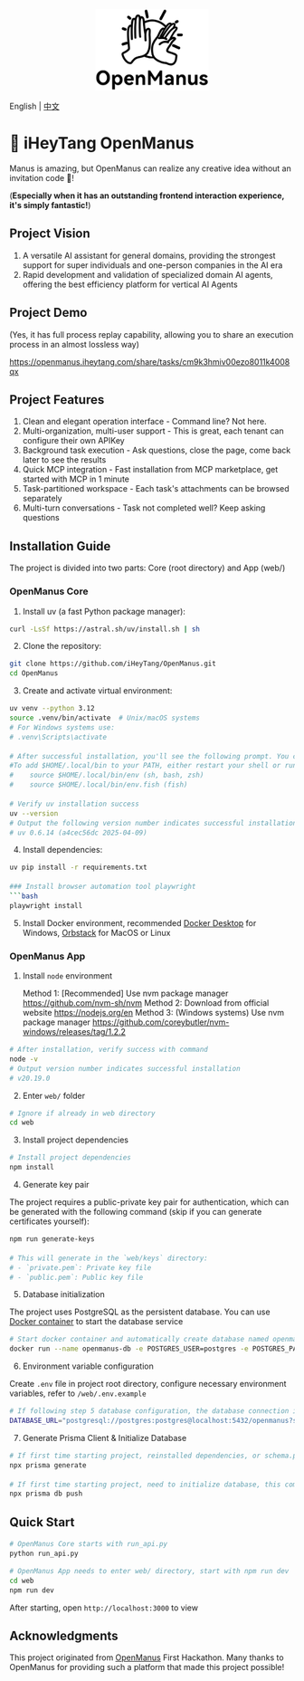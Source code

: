 <p align="center">
  <img src="assets/logo.jpg" width="200"/>
</p>

English | [中文](README.md)

# 🎉 iHeyTang OpenManus

Manus is amazing, but OpenManus can realize any creative idea without an invitation code 🛫!

(**Especially when it has an outstanding frontend interaction experience, it's simply fantastic!**)

## Project Vision

1. A versatile AI assistant for general domains, providing the strongest support for super individuals and one-person companies in the AI era
2. Rapid development and validation of specialized domain AI agents, offering the best efficiency platform for vertical AI Agents

## Project Demo

(Yes, it has full process replay capability, allowing you to share an execution process in an almost lossless way)

https://openmanus.iheytang.com/share/tasks/cm9k3hmiv00ezo8011k4008qx

## Project Features

1. Clean and elegant operation interface - Command line? Not here.
2. Multi-organization, multi-user support - This is great, each tenant can configure their own APIKey
3. Background task execution - Ask questions, close the page, come back later to see the results
4. Quick MCP integration - Fast installation from MCP marketplace, get started with MCP in 1 minute
5. Task-partitioned workspace - Each task's attachments can be browsed separately
6. Multi-turn conversations - Task not completed well? Keep asking questions

## Installation Guide

The project is divided into two parts: Core (root directory) and App (web/)

### OpenManus Core

1. Install uv (a fast Python package manager):

```bash
curl -LsSf https://astral.sh/uv/install.sh | sh
```

2. Clone the repository:

```bash
git clone https://github.com/iHeyTang/OpenManus.git
cd OpenManus
```

3. Create and activate virtual environment:

```bash
uv venv --python 3.12
source .venv/bin/activate  # Unix/macOS systems
# For Windows systems use:
# .venv\Scripts\activate

# After successful installation, you'll see the following prompt. You can either restart Terminal or follow these instructions:
#To add $HOME/.local/bin to your PATH, either restart your shell or run:
#    source $HOME/.local/bin/env (sh, bash, zsh)
#    source $HOME/.local/bin/env.fish (fish)

# Verify uv installation success
uv --version
# Output the following version number indicates successful installation
# uv 0.6.14 (a4cec56dc 2025-04-09)
```

4. Install dependencies:

````bash
uv pip install -r requirements.txt

### Install browser automation tool playwright
```bash
playwright install
````

5. Install Docker environment, recommended [Docker Desktop](https://www.docker.com/products/docker-desktop/) for Windows, [Orbstack](https://orbstack.dev/download) for MacOS or Linux

### OpenManus App

1. Install `node` environment

   Method 1: [Recommended] Use nvm package manager https://github.com/nvm-sh/nvm
   Method 2: Download from official website https://nodejs.org/en
   Method 3: (Windows systems) Use nvm package manager https://github.com/coreybutler/nvm-windows/releases/tag/1.2.2

```bash
# After installation, verify success with command
node -v
# Output version number indicates successful installation
# v20.19.0
```

2. Enter `web/` folder

```bash
# Ignore if already in web directory
cd web
```

3. Install project dependencies

```bash
# Install project dependencies
npm install
```

4. Generate key pair

The project requires a public-private key pair for authentication, which can be generated with the following command (skip if you can generate certificates yourself):

```bash
npm run generate-keys

# This will generate in the `web/keys` directory:
# - `private.pem`: Private key file
# - `public.pem`: Public key file
```

5. Database initialization

The project uses PostgreSQL as the persistent database. You can use [Docker container](https://hub.docker.com/_/postgres) to start the database service

```bash
# Start docker container and automatically create database named openmanus
docker run --name openmanus-db -e POSTGRES_USER=postgres -e POSTGRES_PASSWORD=postgres -e POSTGRES_DB=openmanus -d -p 5432:5432 postgres
```

6. Environment variable configuration

Create `.env` file in project root directory, configure necessary environment variables, refer to `/web/.env.example`

```bash
# If following step 5 database configuration, the database connection is
DATABASE_URL="postgresql://postgres:postgres@localhost:5432/openmanus?schema=public"
```

7. Generate Prisma Client & Initialize Database

```bash
# If first time starting project, reinstalled dependencies, or schema.prisma has updates, execute this command to update Prisma Client
npx prisma generate

# If first time starting project, need to initialize database, this command will automatically sync table structure into configured database
npx prisma db push
```

## Quick Start

```bash
# OpenManus Core starts with run_api.py
python run_api.py
```

```bash
# OpenManus App needs to enter web/ directory, start with npm run dev
cd web
npm run dev
```

After starting, open `http://localhost:3000` to view

## Acknowledgments

This project originated from [OpenManus](https://github.com/mannaandpoem/OpenManus) First Hackathon. Many thanks to OpenManus for providing such a platform that made this project possible!
